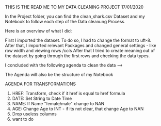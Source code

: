 THIS IS THE READ ME TO MY DATA CLEANING PROJECT 17/01/2020

In the Project folder, you can find the clean_shark.csv Dataset and my Notebook to follow each step of the Data cleanung Process. 

Here is an overview of what I did:

First I imported the dataset. To do so, I had to change the format to uft-8. 
After that, I imported relevant Packages and changed general settings - like row width and viewing rows /cols 
After that I tried to create meaning out of the dataset by going through the first rows and checking the data types. 

I concluded with the following agenda to clean the data --> 

The Agenda will also be the structure of my Notebook

AGENDA FOR TRANSFORMATIONS

1. HREF: Transform, check if it href is equal to href formula
2. DATE: Set String to Date Time
3. NAME: If Name "female/male" change to NAN
4. AGE: Change Age to INT - if its not clear, that change Age to NAN
5. Drop useless columns
6. want to do

